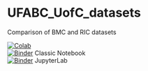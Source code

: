 # UFABC_UofC_datasets
 Comparison of BMC and RIC datasets

[![Colab](https://colab.research.google.com/assets/colab-badge.svg)](https://colab.research.google.com/github/regifukuchi/UFABC_UofC_datasets/blob/master/notebooks/BMC_RIC_dataset.ipynb)  
[![Binder](https://mybinder.org/badge_logo.svg)](https://mybinder.org/v2/gh/regifukuchi/UFABC_UofC_datasets/master?filepath=notebooks/BMC_RIC_dataset.ipynb) Classic Notebook  
[![Binder](https://mybinder.org/badge_logo.svg)](https://mybinder.org/v2/gh/regifukuchi/UFABC_UofC_datasets/master?labpath=notebooks/BMC_RIC_dataset.ipynb) JupyterLab  
